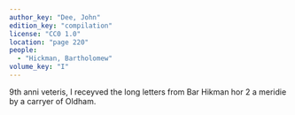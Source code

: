 ```yaml
---
author_key: "Dee, John"
edition_key: "compilation"
license: "CC0 1.0"
location: "page 220"
people:
  - "Hickman, Bartholomew"
volume_key: "I"
---
```

9th anni veteris, I receyved the long letters from Bar Hikman hor 2 a meridie
by a carryer of Oldham.
